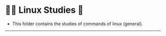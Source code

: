 # :student: Linux Studies :penguin:
* This folder contains the studies of commands of linux (general).

***

